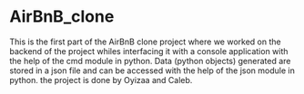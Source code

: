 # AirBnB_clone
This is the first part of the AirBnB clone project where we worked on the backend of the project whiles interfacing it with a console application with the help of the cmd module in python.  Data (python objects) generated are stored in a json file and can be accessed with the help of the json module in python.
the project is done by Oyizaa and Caleb.
